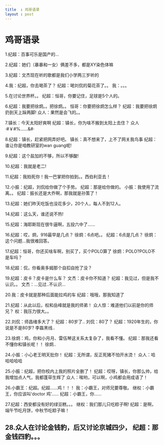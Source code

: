 ```yaml
---
title  : 鸡哥语录
layout : post
---
```


鸡哥语录
================

1.纪超：百事可乐是国产的...

2.纪超：她们（暴暴和一女）俩差不多，都是XY染色体嘛

3.纪超：文杰现在听的歌都是我们小学两三岁听的

4.我：纪超，你去喝茶了？
  纪超：喝刘侃的菊花茶了。。
  我：。。。

5.在讨论世界杯。。
  纪超：恒哥，你要记住，足球是5个人的。

6.纪超：我要把徐炯。。把徐炯。。
  恒哥：你要把徐炯怎么样？
  纪超：我要把徐炯扔到天上跺两脚!
  众人：果然是会飞的。。

7.镇长：今天太阳好爽啊
  纪超：镇长，你为啥不搬到太阳上去住？
  众人·#￥#%……&#·

8.纪超：镇长，赶紧把网弄好吧。
  镇长：真不想来了，上不了网关我鸟事
  纪超：谁让你是咱教研室的wan guang呢!

9.纪超：这个盐加的不够，所以不够酸!

10.纪超：我就是老二!

11.纪超：我拍死你！我一巴掌把你拍到。。西伯利亚去！

12.小振：纪超，刘侃给你做了个手势。
   纪超：那是给你做的。
   小振：我使用了流离。。
   纪超：振长还是大乔啊，那我就是孙策了！

13.纪超：她们昨天吃饭也没花多少，20个人，每人不到12人。

14.纪超：这么天，谁还说不热!

15.纪超：海耶斯现在很牛逼啊，五投六中了……

16.纪超：哎，炯，916最早是几点？
   徐炯：6点吧。。
   纪超：6点是几点？
   徐炯：这个问题...我很难回答。

17.纪超：恒哥，你还买啥车啊，别买了，买个POLO算了
   徐炯：POLO?POLO不是车吗？

18.纪超：侃，你看奥多姆那个自扣自抢了没？

19.纪超：皮卡？皮卡是什么车？
   文杰：皮卡你不知道？
   纪超：我见过，但是我不认识。。
   文杰：...见过..不认识...

20.我：皮卡就是那种后面能拉鸡的车
   纪超：哦哦，那我知道了

21.纪超：从此以后，权和岳峰就是我的师弟！
   众人惊：难道他们以前是你的师兄？
   权：我压力很大。。

22.刘侃：师昌绪多大了？
   纪超：80岁了..
   刘侃：80了？
   纪超：1920年生的，你说是不是80岁?
   李磊黑线..

23.徐炯：鸡，你和小月月、雷伍琴这关系太复杂了，我看不懂。
   纪超：那我还看不懂你和镇长呢！！
   徐炯..

24.小振：小心老王明天批你！
   纪超：无所谓，反正死猪不怕开水烫！
   众人：哈哈哈哈哈
   

25.小振：纪超，把你校内上我的照片全删了！
   纪超：哎呀，镇长，你那么帅，给我增加点人气，我都蓬荜生辉了
   众人：唉哟，可以啊，小鸡都会用成语了！

26.小霸王：纪超。纪超……鸡！！！
   我：小霸王，对师兄要尊敬。
   继权：小霸王，你应该叫‘doctor 鸡’……
   纪超：小霸王，你……

27.纪超：西安都没有好的绿豆糕。。。
   继权：我们那儿只吃粽子啊!
   纪超：是啊，端午节吃月饼，中秋节吃粽子嘛！

28.众人在讨论金钱豹，后又讨论京城四少，
   纪超：那金钱四豹。。。
--------------------------